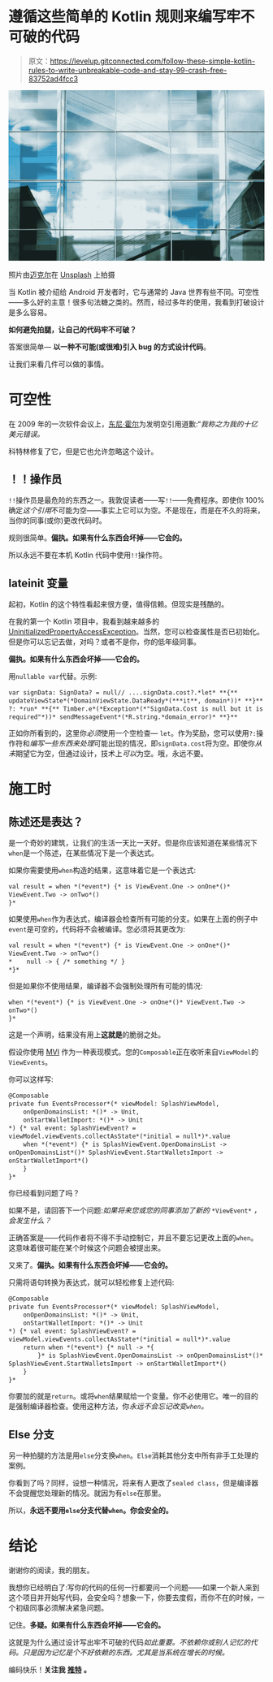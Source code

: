 # 遵循这些简单的 Kotlin 规则来编写牢不可破的代码

> 原文：<https://levelup.gitconnected.com/follow-these-simple-kotlin-rules-to-write-unbreakable-code-and-stay-99-crash-free-83752ad4fcc3>

![](img/fd58019d65b34640f84d4bc391086473.png)

照片由[迈克尔](https://unsplash.com/@polygonglider?utm_source=medium&utm_medium=referral)在 [Unsplash](https://unsplash.com?utm_source=medium&utm_medium=referral) 上拍摄

当 Kotlin 被介绍给 Android 开发者时，它与通常的 Java 世界有些不同。可空性——多么好的主意！很多句法糖之类的。然而，经过多年的使用，我看到打破设计是多么容易。

**如何避免拍腿，让自己的代码牢不可破？**

答案很简单— **以一种不可能(或很难)引入 bug 的方式设计代码**。

让我们来看几件可以做的事情。

# 可空性

在 2009 年的一次软件会议上，[东尼·霍尔](https://en.wikipedia.org/wiki/Tony_Hoare)为发明空引用道歉:“*我称之为我的十亿美元错误。*

科特林修复了它，但是它也允许忽略这个设计。

## ！！操作员

`!!`操作员是最危险的东西之一。我敦促读者——写`!!`——免费程序。即使你 100%确定*这个引用*不可能为空——事实上它可以为空。不是现在，而是在不久的将来，当你的同事(或你)更改代码时。

规则很简单。**偏执。如果有什么东西会坏掉——它会的。**

所以永远不要在本机 Kotlin 代码中使用`!!`操作符。

## lateinit 变量

起初，Kotlin 的这个特性看起来很方便，值得信赖。但现实是残酷的。

在我的第一个 Kotlin 项目中，我看到越来越多的[UninitializedPropertyAccessException](https://kotlinlang.org/api/latest/jvm/stdlib/kotlin/-uninitialized-property-access-exception/)。当然，您可以检查属性是否已初始化。但是你可以忘记去做，对吗？或者不是你，你的低年级同事。

**偏执。如果有什么东西会坏掉——它会的。**

用`nullable var`代替。示例:

```
var signData: SignData? = null// ....signData.cost?.*let* **{** updateViewState*(*DomainViewState.DataReady*(***it**, domain*))* **}** ?: *run* **{** Timber.e*(*Exception*(*"SignData.Cost is null but it is required"*))* sendMessageEvent*(*R.string.*domain_error)* **}**
```

正如你所看到的，这里你*必须*使用一个空检查— `let`。作为奖励，您可以使用`?:`操作符和*编写一些东西来处理*可能出现的情况，即`signData.cost`将为空。即使你*从未*期望它为空，但通过设计，技术上*可以*为空。哦，永远不要。

# 施工时

## 陈述还是表达？

是一个奇妙的建筑，让我们的生活一天比一天好。但是你应该知道在某些情况下`when`是一个陈述，在某些情况下是一个表达式。

如果你需要使用`when`构造的结果，这意味着它是一个表达式:

```
val result = when *(*event*) {* is ViewEvent.One -> onOne*()* ViewEvent.Two -> onTwo*()
}*
```

如果使用`when`作为表达式，编译器会检查所有可能的分支。如果在上面的例子中`event`是可空的，代码将不会被编译。您必须将其更改为:

```
val result = when *(*event*) {* is ViewEvent.One -> onOne*()* ViewEvent.Two -> onTwo*()
*    null -> { /* something */ }
*}*
```

但是如果你不使用结果，编译器不会强制处理所有可能的情况:

```
when *(*event*) {* is ViewEvent.One -> onOne*()* ViewEvent.Two -> onTwo*()
}*
```

这是一个声明，结果没有用上**这就是**的脆弱之处。

假设你使用 [MVI](https://medium.com/@alexzaitsev/mvi-with-android-compose-on-a-real-example-f5d522707be5) 作为一种表现模式。您的`Composable`正在收听来自`ViewModel`的`ViewEvents`。

你可以这样写:

```
@Composable
private fun EventsProcessor*(* viewModel: SplashViewModel,
    onOpenDomainsList: *()* -> Unit,
    onStartWalletImport: *()* -> Unit
*) {* val event: SplashViewEvent? = viewModel.viewEvents.collectAsState*(*initial = null*)*.value
    when *(*event*) {* is SplashViewEvent.OpenDomainsList -> onOpenDomainsList*()* SplashViewEvent.StartWalletsImport -> onStartWalletImport*()
    }
}*
```

你已经看到问题了吗？

如果不是，请回答下一个问题:*如果将来您或您的同事添加了新的* `*ViewEvent*` *，会发生什么？*

正确答案是——代码作者将不得不手动控制它，并且不要忘记更改上面的`when`。这意味着很可能在某个时候这个问题会被提出来。

又来了。**偏执。如果有什么东西会坏掉——它会的。**

只需将语句转换为表达式，就可以轻松修复上述代码:

```
@Composable
private fun EventsProcessor*(* viewModel: SplashViewModel,
    onOpenDomainsList: *()* -> Unit,
    onStartWalletImport: *()* -> Unit
*) {* val event: SplashViewEvent? = viewModel.viewEvents.collectAsState*(*initial = null*)*.value
    return when *(*event*) {* null -> *{
        }* is SplashViewEvent.OpenDomainsList -> onOpenDomainsList*()* SplashViewEvent.StartWalletsImport -> onStartWalletImport*()
    }
}*
```

你要加的就是`return`。或将`when`结果赋给一个变量。你不必使用它。唯一的目的是强制编译器检查。使用这种方法，你*永远不会忘记改变`when`。*

## Else 分支

另一种拍腿的方法是用`else`分支换`when`。`Else`消耗其他分支中所有非手工处理的案例。

你看到了吗？同样，设想一种情况，将来有人更改了`sealed class`，但是编译器不会提醒您处理新的情况。就因为有`else`在那里。

所以，**永远不要用`else`分支代替`when`。你会安全的。**

# 结论

谢谢你的阅读，我的朋友。

我想你已经明白了:写你的代码的任何一行都要问一个问题——如果一个新人来到这个项目并开始写代码，会安全吗？想象一下，你要去度假，而你不在的时候，一个初级同事必须解决紧急问题。

记住。**多疑。如果有什么东西会坏掉——它会的。**

这就是为什么通过设计写出牢不可破的代码*如此重要。*不依赖*你或别人记忆的代码。只是因为记忆是个不好依赖的东西。尤其是当系统在增长的时候。*

编码快乐！**关注我** [**推特**](https://twitter.com/alexzaitsev_btc) **。**